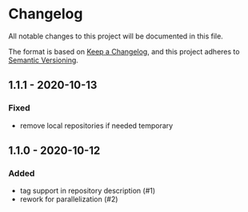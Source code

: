 # Changelog

All notable changes to this project will be documented in this file.

The format is based on [Keep a Changelog](https://keepachangelog.com/en/1.0.0/),
and this project adheres to [Semantic Versioning](https://semver.org/spec/v2.0.0.html).

## 1.1.1 - 2020-10-13

### Fixed

- remove local repositories if needed temporary

## 1.1.0 - 2020-10-12

### Added

- tag support in repository description (#1)
- rework for parallelization (#2)
